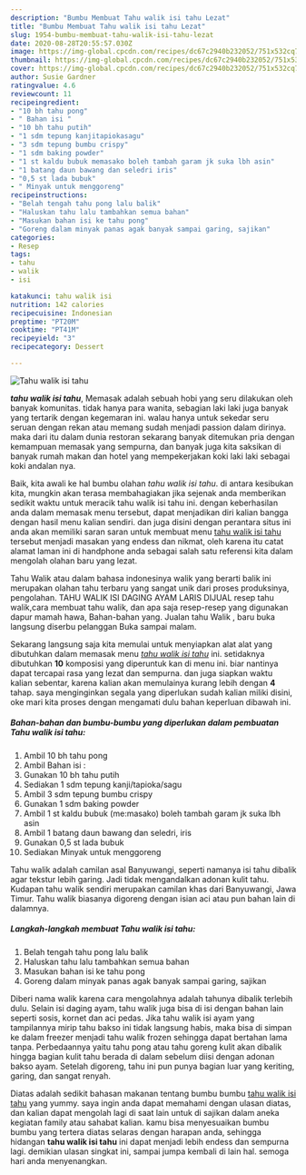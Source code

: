 ```yaml
---
description: "Bumbu Membuat Tahu walik isi tahu Lezat"
title: "Bumbu Membuat Tahu walik isi tahu Lezat"
slug: 1954-bumbu-membuat-tahu-walik-isi-tahu-lezat
date: 2020-08-28T20:55:57.030Z
image: https://img-global.cpcdn.com/recipes/dc67c2940b232052/751x532cq70/tahu-walik-isi-tahu-foto-resep-utama.jpg
thumbnail: https://img-global.cpcdn.com/recipes/dc67c2940b232052/751x532cq70/tahu-walik-isi-tahu-foto-resep-utama.jpg
cover: https://img-global.cpcdn.com/recipes/dc67c2940b232052/751x532cq70/tahu-walik-isi-tahu-foto-resep-utama.jpg
author: Susie Gardner
ratingvalue: 4.6
reviewcount: 11
recipeingredient:
- "10 bh tahu pong"
- " Bahan isi "
- "10 bh tahu putih"
- "1 sdm tepung kanjitapiokasagu"
- "3 sdm tepung bumbu crispy"
- "1 sdm baking powder"
- "1 st kaldu bubuk memasako boleh tambah garam jk suka lbh asin"
- "1 batang daun bawang dan seledri iris"
- "0,5 st lada bubuk"
- " Minyak untuk menggoreng"
recipeinstructions:
- "Belah tengah tahu pong lalu balik"
- "Haluskan tahu lalu tambahkan semua bahan"
- "Masukan bahan isi ke tahu pong"
- "Goreng dalam minyak panas agak banyak sampai garing, sajikan"
categories:
- Resep
tags:
- tahu
- walik
- isi

katakunci: tahu walik isi 
nutrition: 142 calories
recipecuisine: Indonesian
preptime: "PT20M"
cooktime: "PT41M"
recipeyield: "3"
recipecategory: Dessert

---
```



![Tahu walik isi tahu](https://img-global.cpcdn.com/recipes/dc67c2940b232052/751x532cq70/tahu-walik-isi-tahu-foto-resep-utama.jpg)

<b><i>tahu walik isi tahu</i></b>, Memasak adalah sebuah hobi yang seru dilakukan oleh banyak komunitas. tidak hanya para wanita, sebagian laki laki juga banyak yang tertarik dengan kegemaran ini. walau hanya untuk sekedar seru seruan dengan rekan atau memang sudah menjadi passion dalam dirinya. maka dari itu dalam dunia restoran sekarang banyak ditemukan pria dengan kemampuan memasak yang sempurna, dan banyak juga kita saksikan di banyak rumah makan dan hotel yang mempekerjakan koki laki laki sebagai koki andalan nya.

Baik, kita awali ke hal bumbu olahan <i>tahu walik isi tahu</i>. di antara kesibukan kita, mungkin akan terasa membahagiakan jika sejenak anda memberikan sedikit waktu untuk meracik tahu walik isi tahu ini. dengan keberhasilan anda dalam memasak menu tersebut, dapat menjadikan diri kalian bangga dengan hasil menu kalian sendiri. dan juga disini dengan perantara situs ini anda akan memiliki saran saran untuk membuat menu <u>tahu walik isi tahu</u> tersebut menjadi masakan yang endess dan nikmat, oleh karena itu catat alamat laman ini di handphone anda sebagai salah satu referensi kita dalam mengolah olahan baru yang lezat.

Tahu Walik atau dalam bahasa indonesinya walik yang berarti balik ini merupakan olahan tahu terbaru yang sangat unik dari proses produksinya, pengolahan. TAHU WALIK ISI DAGING AYAM LARIS DIJUAL resep tahu walik,cara membuat tahu walik, dan apa saja resep-resep yang digunakan dapur mamah hawa, Bahan-bahan yang. Jualan tahu Walik , baru buka langsung diserbu pelanggan Buka sampai malam.


Sekarang langsung saja kita memulai untuk menyiapkan alat alat yang dibutuhkan dalam memasak menu <u><i>tahu walik isi tahu</i></u> ini. setidaknya dibutuhkan <b>10</b> komposisi yang diperuntuk kan di menu ini. biar nantinya dapat tercapai rasa yang lezat dan sempurna. dan juga siapkan waktu kalian sebentar, karena kalian akan memulainya kurang lebih dengan <b>4</b> tahap. saya menginginkan segala yang diperlukan sudah kalian miliki disini, oke mari kita proses dengan mengamati dulu bahan keperluan dibawah ini.

<!--inarticleads1-->

##### Bahan-bahan dan bumbu-bumbu yang diperlukan dalam pembuatan Tahu walik isi tahu:

1. Ambil 10 bh tahu pong
1. Ambil  Bahan isi :
1. Gunakan 10 bh tahu putih
1. Sediakan 1 sdm tepung kanji/tapioka/sagu
1. Ambil 3 sdm tepung bumbu crispy
1. Gunakan 1 sdm baking powder
1. Ambil 1 st kaldu bubuk (me:masako) boleh tambah garam jk suka lbh asin
1. Ambil 1 batang daun bawang dan seledri, iris
1. Gunakan 0,5 st lada bubuk
1. Sediakan  Minyak untuk menggoreng


Tahu walik adalah camilan asal Banyuwangi, seperti namanya isi tahu dibalik agar tekstur lebih garing. Jadi tidak mengandalkan adonan kulit tahu. Kudapan tahu walik sendiri merupakan camilan khas dari Banyuwangi, Jawa Timur. Tahu walik biasanya digoreng dengan isian aci atau pun bahan lain di dalamnya. 

<!--inarticleads2-->

##### Langkah-langkah membuat Tahu walik isi tahu:

1. Belah tengah tahu pong lalu balik
1. Haluskan tahu lalu tambahkan semua bahan
1. Masukan bahan isi ke tahu pong
1. Goreng dalam minyak panas agak banyak sampai garing, sajikan


Diberi nama walik karena cara mengolahnya adalah tahunya dibalik terlebih dulu. Selain isi daging ayam, tahu walik juga bisa di isi dengan bahan lain seperti sosis, kornet dan aci pedas. Jika tahu walik isi ayam yang tampilannya mirip tahu bakso ini tidak langsung habis, maka bisa di simpan ke dalam freezer menjadi tahu walik frozen sehingga dapat bertahan lama tanpa. Perbedaannya yaitu tahu pong atau tahu goreng kulit akan dibalik hingga bagian kulit tahu berada di dalam sebelum diisi dengan adonan bakso ayam. Setelah digoreng, tahu ini pun punya bagian luar yang keriting, garing, dan sangat renyah. 

Diatas adalah sedikit bahasan makanan tentang bumbu bumbu <u>tahu walik isi tahu</u> yang yummy. saya ingin anda dapat memahami dengan ulasan diatas, dan kalian dapat mengolah lagi di saat lain untuk di sajikan dalam aneka kegiatan family atau sahabat kalian. kamu bisa menyesuaikan bumbu bumbu yang tertera diatas selaras dengan harapan anda, sehingga hidangan <b>tahu walik isi tahu</b> ini dapat menjadi lebih endess dan sempurna lagi. demikian ulasan singkat ini, sampai jumpa kembali di lain hal. semoga hari anda menyenangkan.
